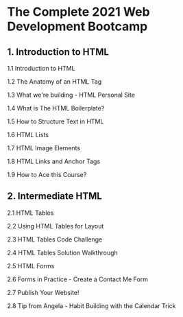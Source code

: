 # The Complete 2021 Web Development Bootcamp

## 1. Introduction to HTML

1.1 Introduction to HTML

1.2 The Anatomy of an HTML Tag

1.3 What we're building - HTML Personal Site

1.4 What is The HTML Boilerplate?

1.5 How to Structure Text in HTML

1.6 HTML Lists

1.7 HTML Image Elements

1.8 HTML Links and Anchor Tags

1.9 How to Ace this Course?

## 2. Intermediate HTML

2.1 HTML Tables

2.2 Using HTML Tables for Layout

2.3 HTML Tables Code Challenge

2.4 HTML Tables Solution Walkthrough

2.5 HTML Forms

2.6 Forms in Practice - Create a Contact Me Form

2.7 Publish Your Website!

2.8 Tip from Angela - Habit Building with the Calendar Trick
